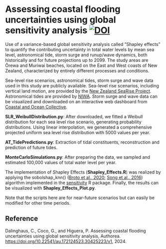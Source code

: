 # Assessing coastal flooding uncertainties using global sensitivity analysis [![DOI](https://zenodo.org/badge/DOI/10.5281/zenodo.11589348.svg)](https://doi.org/10.5281/zenodo.11589348)
Use of a variance-based global sensitivity analysis called ”Shapley effects” to quantify the contributing uncertainty in total water levels by mean sea level, astronomical tide, storm surge and runup/wave dynamics, both historically and for future projections up to 2099. The study areas are Ōrewa and Muriwai beaches, located on the East and West coasts of New Zealand, characterized by entirely different processes and conditions.

Sea-level rise scenarios, astronomical tides, storm surge and wave data used in this study are publicly available. Sea-level rise scenarios, including vertical land motion, are provided by the [New Zealand SeaRise Project](https://www.searise.nz/). Astronomical tides are provided by [NIWA](https://tides.niwa.co.nz/). Storm surge and wave data can be visualized and downloaded on an interactive web dashboard from [Coastal and Ocean Collective](https://coastalhub.science/data). 

**SLR_WeibullDistribution.py**: After downloaded, we fitted a Weibull distribution for each sea level rise scenario, generating probability distributions. Using linear interpolation, we generated a comprehensive projected uniform sea level rise distribution with 5000 values per year. 

**AT_TidePredictions.py**: Extraction of tidal constituents, reconstruction and prediction of future tides.

**MonteCarloSimulations.py**: After preparing the data, we sampled and estimated 100,000 values of total water level per year.

The implementation of Shapley Effects (**Shapley_Effects.R**) was realized by applying the sobolshap_knn() ([Broto et al., 2020](https://epubs.siam.org/doi/10.1137/18M1234631); [Song et al., 2016](https://epubs.siam.org/doi/10.1137/15M1048070)) algorithm implemented in the [sensitivity](https://cran.r-project.org/web/packages/sensitivity/index.html) R package. Finally, the results can be visualized with **Shapley_Effects_Plot.py**.

Note that the scripts here are for near-future scenarios but can easily be modified for other time periods.

## Reference
Dalinghaus, C., Coco, G., and Higuera, P. Assessing coastal flooding uncertainties using global sensitivity analysis, Authorea. https://doi.org/10.22541/au.172124523.30425223/v1, 2024.
